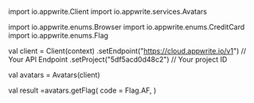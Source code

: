 import io.appwrite.Client
import io.appwrite.services.Avatars

import io.appwrite.enums.Browser
import io.appwrite.enums.CreditCard
import io.appwrite.enums.Flag

val client = Client(context)
    .setEndpoint("https://cloud.appwrite.io/v1") // Your API Endpoint
    .setProject("5df5acd0d48c2") // Your project ID

val avatars = Avatars(client)

val result =avatars.getFlag(
    code = Flag.AF,
)